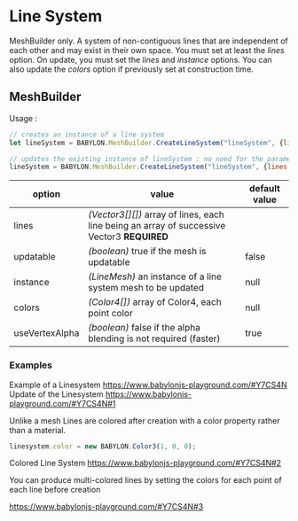 # Line System
MeshBuilder only. A system of non-contiguous lines that are independent of each other and may exist in their own space. You must set at least the _lines_ option. On update, you must set the _lines_ and _instance_ options. You can also update the _colors_ option if previously set at construction time.

## MeshBuilder 
Usage :
```javascript
// creates an instance of a line system
let lineSystem = BABYLON.MeshBuilder.CreateLineSystem("lineSystem", {lines: myArray}, scene);

// updates the existing instance of lineSystem : no need for the parameter scene here
lineSystem = BABYLON.MeshBuilder.CreateLineSystem("lineSystem", {lines: myArray, instance: lineSystem});
```

option|value|default value
--------|-----|-------------
lines|_(Vector3[][])_  array of lines, each line being an array of successive Vector3 **REQUIRED**
updatable|_(boolean)_ true if the mesh is updatable|false
instance|_(LineMesh)_ an instance of a line system mesh to be updated|null
colors|_(Color4[])_ array of Color4, each point color|null
useVertexAlpha|_(boolean)_ false if the alpha blending is not required (faster)|true

### Examples
Example of a Linesystem  https://www.babylonjs-playground.com/#Y7CS4N
Update of the Linesystem https://www.babylonjs-playground.com/#Y7CS4N#1

Unlike a mesh Lines are colored after creation with a color property rather than a material.
```javascript
linesystem.color = new BABYLON.Color3(1, 0, 0);
```
Colored Line System https://www.babylonjs-playground.com/#Y7CS4N#2

You can produce multi-colored lines by setting the colors for each point of each line before creation

https://www.babylonjs-playground.com/#Y7CS4N#3



